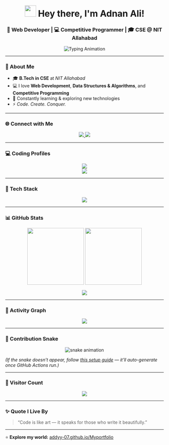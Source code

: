 <!-- Profile Header -->
<h1 align="center">
  <img src="https://emojis.slackmojis.com/emojis/images/1643514718/39083/wave-hello.gif?1643514718" width="36" /> 
  Hey there, I'm <b>Adnan Ali</b>!
</h1>

<h3 align="center">🚀 Web Developer | 💻 Competitive Programmer | 🎓 CSE @ NIT Allahabad</h3>

<p align="center">
  <img src="https://readme-typing-svg.herokuapp.com?font=Fira+Code&duration=2500&pause=800&color=00FFFF&center=true&vCenter=true&width=550&lines=Full+Stack+Web+Developer;DSA+%26+Competitive+Programming+Enthusiast;Turning+Ideas+Into+Interactive+Experiences;Lifelong+Learner+%26+Tech+Explorer" alt="Typing Animation" />
</p>

---

### 🧠 About Me
- 🎓 **B.Tech in CSE** at *NIT Allahabad*  
- 💻 I love **Web Development**, **Data Structures & Algorithms**, and **Competitive Programming**  
- 🚀 Constantly learning & exploring new technologies  
- ⚡ *Code. Create. Conquer.*

---

### 🌐 Connect with Me
<p align="center">
  <a href="https://www.linkedin.com/in/adnan-ali-499504229" target="_blank">
    <img src="https://img.shields.io/badge/LinkedIn-0A66C2?style=for-the-badge&logo=linkedin&logoColor=white" />
  </a>
  <a href="https://addyy-07.github.io/Myportfolio/" target="_blank">
    <img src="https://img.shields.io/badge/Portfolio-000000?style=for-the-badge&logo=react&logoColor=white" />
  </a>
</p>

---

### 💻 Coding Profiles
<p align="center">
  <a href="https://leetcode.com/u/Adna9_ali/" target="_blank">
    <img src="https://img.shields.io/badge/LeetCode-FFA116?style=for-the-badge&logo=leetcode&logoColor=white" />
  </a>
  <br/>
  <a href="https://www.codechef.com/users/cosmos_estas" target="_blank">
    <img src="https://img.shields.io/badge/CodeChef-5B4638?style=for-the-badge&logo=codechef&logoColor=white" />
  </a>
</p>

---

### 🧰 Tech Stack
<p align="center">
  <img src="https://skillicons.dev/icons?i=cpp,html,css,js,react,nodejs,express,mongodb,git,github,vscode" />
</p>

---

### 📊 GitHub Stats
<p align="center">
  <img src="https://github-readme-stats.vercel.app/api?username=Addyy-07&show_icons=true&theme=tokyonight" height="180em"/>
  <img src="https://github-readme-streak-stats.herokuapp.com/?user=Addyy-07&theme=tokyonight" height="180em"/>
</p>

<p align="center">
  <img src="https://github-readme-stats.vercel.app/api/top-langs/?username=Addyy-07&layout=compact&theme=tokyonight" />
</p>

---

### 🌟 Activity Graph
<p align="center">
  <img src="https://github-readme-activity-graph.vercel.app/graph?username=Addyy-07&theme=tokyo-night" />
</p>

---

### 🐍 Contribution Snake
<p align="center">
  <img src="https://github.com/Addyy-07/Addyy-07/blob/output/github-contribution-grid-snake.svg" alt="snake animation" />
</p>

*(If the snake doesn’t appear, follow [this setup guide](https://github.com/Platane/snk#readme) — it’ll auto-generate once GitHub Actions run.)*

---

### 👀 Visitor Count
<p align="center">
  <img src="https://komarev.com/ghpvc/?username=Addyy-07&label=Visitors&color=blueviolet&style=for-the-badge" />
</p>

---

### ✨ Quote I Live By
> “Code is like art — it speaks for those who write it beautifully.”

---

⭐ **Explore my world:** [addyy-07.github.io/Myportfolio](https://addyy-07.github.io/Myportfolio/)
